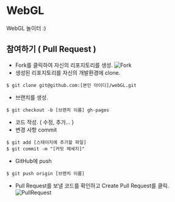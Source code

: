 # WebGL

WebGL 놀이터 :)

## 참여하기 ( Pull Request )

* Fork를 클릭하여 자신의 리포지토리를 생성.
![Fork](http://projectbs.github.io/webGL/assets/images/1.PNG)
* 생성된 리포지토리를 자신의 개발환경에 clone.
```
$ git clone git@github.com:[본인 아이디]/webGL.git
```
* 브랜치를 생성.
```
$ git checkout -b [브랜치 이름] gh-pages
```
* 코드 작성. ( 수정, 추가... )
* 변경 사항 commit
```
$ git add [스테이지에 추가할 파일]
$ git commit -m "[커밋 메세지]"
```
* GitHub에 push
```
$ git push origin [브랜치 이름]
```
* Pull Request를 보낼 코드를 확인하고 Create Pull Request를 클릭.
![PullRequest](http://projectbs.github.io/webGL/assets/images/2.PNG)